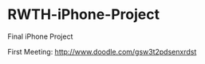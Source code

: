 RWTH-iPhone-Project
===================

Final iPhone Project

First Meeting: http://www.doodle.com/gsw3t2pdsenxrdst

